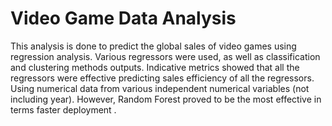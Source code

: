 # Video Game Data Analysis
  This analysis is done to predict the global sales of video games using regression analysis. Various  regressors were used, as well as classification and clustering methods outputs. Indicative metrics showed  that all the regressors were effective predicting sales efficiency of all the regressors. Using numerical data  from various independent numerical variables (not including year). However, Random Forest proved to be  the most effective in terms faster deployment .
